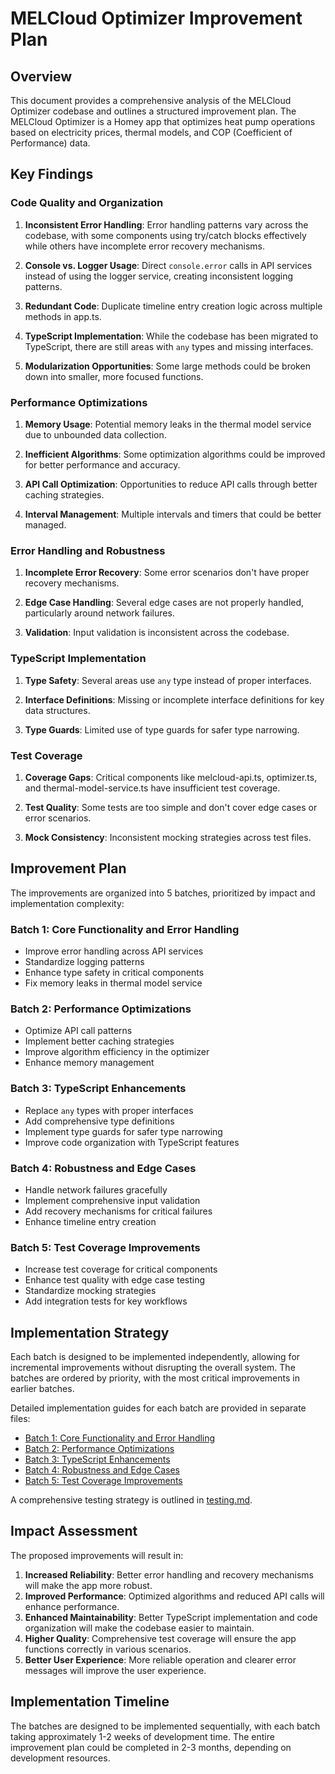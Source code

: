 # MELCloud Optimizer Improvement Plan

## Overview

This document provides a comprehensive analysis of the MELCloud Optimizer codebase and outlines a structured improvement plan. The MELCloud Optimizer is a Homey app that optimizes heat pump operations based on electricity prices, thermal models, and COP (Coefficient of Performance) data.

## Key Findings

### Code Quality and Organization

1. **Inconsistent Error Handling**: Error handling patterns vary across the codebase, with some components using try/catch blocks effectively while others have incomplete error recovery mechanisms.
   
2. **Console vs. Logger Usage**: Direct `console.error` calls in API services instead of using the logger service, creating inconsistent logging patterns.
   
3. **Redundant Code**: Duplicate timeline entry creation logic across multiple methods in app.ts.
   
4. **TypeScript Implementation**: While the codebase has been migrated to TypeScript, there are still areas with `any` types and missing interfaces.
   
5. **Modularization Opportunities**: Some large methods could be broken down into smaller, more focused functions.

### Performance Optimizations

1. **Memory Usage**: Potential memory leaks in the thermal model service due to unbounded data collection.
   
2. **Inefficient Algorithms**: Some optimization algorithms could be improved for better performance and accuracy.
   
3. **API Call Optimization**: Opportunities to reduce API calls through better caching strategies.
   
4. **Interval Management**: Multiple intervals and timers that could be better managed.

### Error Handling and Robustness

1. **Incomplete Error Recovery**: Some error scenarios don't have proper recovery mechanisms.
   
2. **Edge Case Handling**: Several edge cases are not properly handled, particularly around network failures.
   
3. **Validation**: Input validation is inconsistent across the codebase.

### TypeScript Implementation

1. **Type Safety**: Several areas use `any` type instead of proper interfaces.
   
2. **Interface Definitions**: Missing or incomplete interface definitions for key data structures.
   
3. **Type Guards**: Limited use of type guards for safer type narrowing.

### Test Coverage

1. **Coverage Gaps**: Critical components like melcloud-api.ts, optimizer.ts, and thermal-model-service.ts have insufficient test coverage.
   
2. **Test Quality**: Some tests are too simple and don't cover edge cases or error scenarios.
   
3. **Mock Consistency**: Inconsistent mocking strategies across test files.

## Improvement Plan

The improvements are organized into 5 batches, prioritized by impact and implementation complexity:

### Batch 1: Core Functionality and Error Handling
- Improve error handling across API services
- Standardize logging patterns
- Enhance type safety in critical components
- Fix memory leaks in thermal model service

### Batch 2: Performance Optimizations
- Optimize API call patterns
- Implement better caching strategies
- Improve algorithm efficiency in the optimizer
- Enhance memory management

### Batch 3: TypeScript Enhancements
- Replace `any` types with proper interfaces
- Add comprehensive type definitions
- Implement type guards for safer type narrowing
- Improve code organization with TypeScript features

### Batch 4: Robustness and Edge Cases
- Handle network failures gracefully
- Implement comprehensive input validation
- Add recovery mechanisms for critical failures
- Enhance timeline entry creation

### Batch 5: Test Coverage Improvements
- Increase test coverage for critical components
- Enhance test quality with edge case testing
- Standardize mocking strategies
- Add integration tests for key workflows

## Implementation Strategy

Each batch is designed to be implemented independently, allowing for incremental improvements without disrupting the overall system. The batches are ordered by priority, with the most critical improvements in earlier batches.

Detailed implementation guides for each batch are provided in separate files:
- [Batch 1: Core Functionality and Error Handling](batch-1.md)
- [Batch 2: Performance Optimizations](batch-2.md)
- [Batch 3: TypeScript Enhancements](batch-3.md)
- [Batch 4: Robustness and Edge Cases](batch-4.md)
- [Batch 5: Test Coverage Improvements](batch-5.md)

A comprehensive testing strategy is outlined in [testing.md](testing.md).

## Impact Assessment

The proposed improvements will result in:

1. **Increased Reliability**: Better error handling and recovery mechanisms will make the app more robust.
2. **Improved Performance**: Optimized algorithms and reduced API calls will enhance performance.
3. **Enhanced Maintainability**: Better TypeScript implementation and code organization will make the codebase easier to maintain.
4. **Higher Quality**: Comprehensive test coverage will ensure the app functions correctly in various scenarios.
5. **Better User Experience**: More reliable operation and clearer error messages will improve the user experience.

## Implementation Timeline

The batches are designed to be implemented sequentially, with each batch taking approximately 1-2 weeks of development time. The entire improvement plan could be completed in 2-3 months, depending on development resources.
